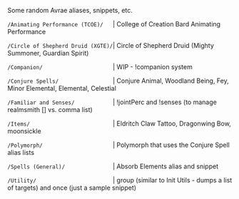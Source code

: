 Some random Avrae aliases, snippets, etc.

`/Animating Performance (TCOE)/   `| College of Creation Bard Animating Performance

`/Circle of Shepherd Druid (XGTE)/`| Circle of Shepherd Druid (Mighty Summoner, Guardian Spirit)

`/Companion/                      `| WIP - !companion system

`/Conjure Spells/                 `| Conjure Animal, Woodland Being, Fey, Minor Elemental, Elemental, Celestial

`/Familiar and Senses/            `| !jointPerc and !senses (to manage realmsmith [] vs. comma list)

`/Items/                          `| Eldritch Claw Tattoo, Dragonwing Bow, moonsickle

`/Polymorph/                      `| Polymorph that uses the Conjure Spell alias lists

`/Spells (General)/               `| Absorb Elements alias and snippet

`/Utility/                        `| group (similar to Init Utils - dumps a list of targets) and once (just a sample snippet)